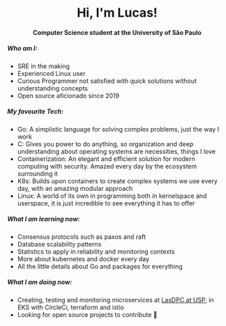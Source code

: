 <h1 align="center"> Hi, I'm Lucas! </h1>
<h4 align="center"> Computer Science student at the University of São Paulo </h4>
<h5> Who am I: </h5>
<ul>
  <li> SRE in the making </li>
  <li> Experienced Linux user </li>
  <li> Curious Programmer not satisfied with quick solutions without understanding concepts </li>
  <li> Open source aficionado since 2019 </li>
</ul>
<h5> My favourite Tech: </h5>
<ul>
  <li> Go: A simplistic language for solving complex problems, just the way I work </li>
  <li> C: Gives you power to do anything, so organization and deep understanding about operating systems are necessities, things I love </li>
  <li> Containerization: An elegant and efficient solution for modern computing with security. Amazed every day by the ecosystem surrounding it </li>
  <li> K8s: Builds upon containers to create complex systems we use every day, with an amazing modular approach </li>
  <li> Linux: A world of its own in programming both in kernelspace and userspace, it is just incredible to see everything it has to offer </li>
</ul>
<h5> What I am learning now: </h5>
<ul>
  <li> Consensus protocols such as paxos and raft </li>
  <li> Database scalability patterns </li>
  <li> Statistics to apply in reliability and monitoring contexts </li>
  <li> More about kubernetes and docker every day </li>
  <li> All the little details about Go and packages for everything </li>
</ul>
<h5> What I am doing now: </h5>
<ul>
  <li> Creating, testing and monitoring microservices at <a href="https://github.com/lasdpc-icmc/"> LasDPC at USP</a>, in EKS with CircleCi, terraform and istio </li>
  <li> Looking for open source projects to contribute 👀 </li
</ul>
